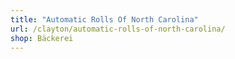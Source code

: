 ```yaml
---
title: "Automatic Rolls Of North Carolina"
url: /clayton/automatic-rolls-of-north-carolina/
shop: Bäckerei
---
```

